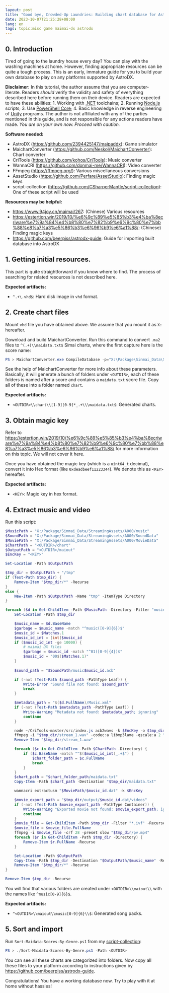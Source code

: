 ```yaml
---
layout: post
title: "Good bye, Crowded-Up Laundries: Building chart database for AstroDX"
date: 2023-10-07T21:25:28+08:00
lang: en
tags: topic:misc game maimai-dx astrodx
---
```


## 0. Introduction

Tired of going to the laundry house every day? You can play with the washing machines at home. However, finding appropriate resources can be quite a tough process. This is an early, immature guide for you to build your own database to play on any platforms supported by AstroDX.

**Disclaimer:** In this tutorial, the author assume that you are computer-literate. Readers *should* verify the validity and safety of everything described here before running them on their device. Readers are expected to have these abilities: 1. Working with [.NET](https://dotnet.microsoft.com/) toolchains; 2. Running [Node.js](https://nodejs.org/) scripts; 3. Use [PowerShell Core](https://learn.microsoft.com/en-us/powershell/); 4. Basic knowledge in reverse engineering of [Unity](https://unity.com/) programs. The author is not affiliated with any of the parties mentioned in this guide, and is not responsible for any actions readers have made. *You are on your own now. Proceed with caution.*

**Software needed:**

* AstroDX (<https://github.com/2394425147/maipaddx>): Game simulator
* MaichartConverter (<https://github.com/Neskol/MaichartConverter>): Chart converter
* CriTools (<https://github.com/kohos/CriTools>): Music converter
* WannaCRI (<https://github.com/donmai-me/WannaCRI>): Video converter
* FFmpeg (<https://ffmpeg.org/>): Various miscellaneous conversions
* AssetStudio (<https://github.com/Perfare/AssetStudio>): Finding magic keys
* script-collection (<https://github.com/CSharperMantle/script-collection>): One of these script will be used

<!-- seo-excerpt-separator -->

**Resources may be helpful:**

* <https://www.94joy.cn/maimai/267>: (Chinese) Various resources
* <https://estertion.win/2019/10/%e6%9c%89%e5%85%b3%e4%ba%8ecriware%e7%9a%84%e4%b8%80%e7%82%b9%e6%9c%80%e7%bb%88%e8%a7%a3%e5%86%b3%e6%96%b9%e6%a1%88/>: (Chinese) Finding magic keys
* <https://github.com/beerpiss/astrodx-guide>: Guide for importing built database into AstroDX

## 1. Getting initial resources.

This part is quite straightforward if you know where to find. The process of searching for related resources is not described here.

**Expected artifacts:**

* `^.+\.vhd$`: Hard disk image in `vhd` format.

## 2. Create chart files

Mount `vhd` file you have obtained above. We assume that you mount it as `X:` hereafter.

Download and build MaichartConverter. Run this command to convert `.ma2` files to `^(.+)\\maidata.txt$` Simai charts, where the first capture here is the score name:

```powershell
PS > MaichartConverter.exe CompileDatabase -p="X:\Package\Sinmai_Data\StreamingAssets\A000\" -o "<OUTDIR>" -f="simai" -g=6
```

See the help of MaichartConverter for more info about these parameters. Basically, it will generate a bunch of folders under `<OUTDIR>`, each of these folders is named after a score and contains a `maidata.txt` score file. Copy all of these into a folder named `chart`.

**Expected artifacts:**

* `<OUTDIR>\\chart\\[1-9][0-9]*_.+\\\maidata.txt$`: Generated charts.

## 3. Obtain magic key

Refer to <https://estertion.win/2019/10/%e6%9c%89%e5%85%b3%e4%ba%8ecriware%e7%9a%84%e4%b8%80%e7%82%b9%e6%9c%80%e7%bb%88%e8%a7%a3%e5%86%b3%e6%96%b9%e6%a1%88/> for more information on this topic. We will not cover it here.

Once you have obtained the magic key (which is a `uint64_t` decimal), convert it into Hex format (like `0xdeadbeef11223344`). We denote this as `<KEY>` hereafter.

**Expected artifacts:**

* `<KEY>`: Magic key in hex format.

## 4. Extract music and video

Run this script:

```powershell
$MusicPath = "X:/Package/Sinmai_Data/StreamingAssets/A000/music"
$SoundPath = "X:/Package/Sinmai_Data/StreamingAssets/A000/SoundData"
$MoviePath = "X:/Package/Sinmai_Data/StreamingAssets/A000/MovieData"
$ChartPath = "<OUTDIR>/chart"
$OutputPath = "<OUTDIR>/maiout"
$EncKey = "<KEY>"

Set-Location -Path $OutputPath

$tmp_dir = $OutputPath + "/tmp"
if (Test-Path $tmp_dir) {
    Remove-Item "$tmp_dir/*" -Recurse
}
else {
    New-Item -Path $OutputPath -Name "tmp" -ItemType Directory
}

foreach ($d in Get-ChildItem -Path $MusicPath -Directory -Filter "music*") {
    Set-Location -Path $tmp_dir

    $music_name = $d.BaseName
    $garbage = $music_name -match "^music([0-9]{6})$"
    $music_id = $Matches.1
    $music_id_int = [int]$music_id
    if ($music_id_int -ge 10000) {
        # maimai DX files
        $garbage = $music_id -match "^01([0-9]{4})$"
        $music_id = "00$($Matches.1)"
    }
    
    $sound_path = "$SoundPath/music$music_id.acb"

    if (-not (Test-Path $sound_path -PathType Leaf)) {
        Write-Error "Sound file not found: $sound_path"
        break
    }

    $metadata_path = "$($d.FullName)/Music.xml"
    if (-not (Test-Path $metadata_path -PathType Leaf)) {
        Write-Warning "Metadata not found: $metadata_path; ignoring"
        continue
    }

    node ~/CriTools-master/src/index.js acb2wavs -k $EncKey -o $tmp_dir $sound_path
    ffmpeg -i "$tmp_dir/stream_1.wav" -codec:a libmp3lame -qscale:a 2 "$tmp_dir/track.mp3"
    Remove-Item "$tmp_dir/stream_1.wav"

    foreach ($c in Get-ChildItem -Path $ChartPath -Directory) {
        if ($c.BaseName -match "^$($music_id_int)_.+$") {
            $chart_folder_path = $c.FullName
            break
        }
    }
    $chart_path = "$chart_folder_path/maidata.txt"
    Copy-Item -Path $chart_path -Destination "$tmp_dir/maidata.txt"

    wannacri extractusm "$MoviePath/$music_id.dat" -k $EncKey

    $movie_export_path = "$tmp_dir/output/$music_id.dat/videos"
    if (-not (Test-Path $movie_export_path -PathType Container)) {
        Write-Warning "Exported movie not found: $movie_export_path; ignoring"
        continue
    }
    $movie_file = Get-ChildItem -Path $tmp_dir -Filter "*.ivf" -Recurse
    $movie_file = $movie_file.FullName
    ffmpeg -i $movie_file -crf 28 -preset slow "$tmp_dir/pv.mp4"
    foreach ($r in Get-ChildItem -Path $tmp_dir -Directory) {
        Remove-Item $r.FullName -Recurse
    }

    Set-Location -Path $OutputPath
    Copy-Item -Path $tmp_dir -Destination "$OutputPath/$music_name" -Recurse
    Remove-Item "$tmp_dir/*" -Recurse
}

Remove-Item $tmp_dir -Recurse
```

You will find that various folders are created under `<OUTDIR>\\maiout\\` with the names like `^music[0-9]{6}$`.

**Expected artifacts:**

* `^<OUTDIR>\\maiout\\music[0-9]{6}\\$`: Generated song packs.

## 5. Sort and import

Run `Sort-Maidata-Scores-By-Genre.ps1` from my [script-collection](https://github.com/CSharperMantle/script-collection):

```powershell
PS > ./Sort-Maidata-Scores-By-Genre.ps1 -Path <OUTDIR>
```

You can see all these charts are categorized into folders. Now copy all these files to your platform according to instructions given by <https://github.com/beerpiss/astrodx-guide>.

Congratulations! You have a working database now. Try to play with it at home without hassles!
